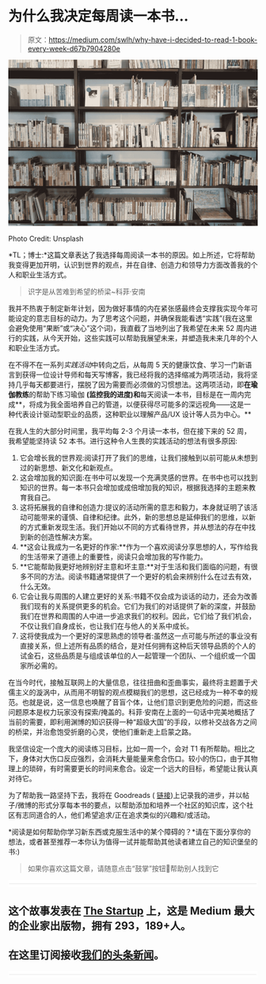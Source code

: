 # 为什么我决定每周读一本书…

> 原文：<https://medium.com/swlh/why-have-i-decided-to-read-1-book-every-week-d67b7904280e>

![](img/e0be394d8c3e27071519791a44a5c828.png)

Photo Credit: Unsplash

*TL；博士:*这篇文章表达了我选择每周阅读一本书的原因。如上所述，它将帮助我变得更加开明，认识到世界的观点，并在自律、创造力和领导力方面改善我的个人和职业生活方式。

> 识字是从苦难到希望的桥梁~科菲·安南

我并不热衷于制定新年计划，因为做好事情的内在紧张感最终会支撑我实现今年可能设定的意志目标的动力。为了思考这个问题，并确保我能看透“实践”(我在这里会避免使用“果断”或“决心”这个词)，我直截了当地列出了我希望在未来 52 周内进行的实践，从今天开始，这些实践可以帮助我展望未来，并塑造我未来几年的个人和职业生活方式。

在不得不在一系列*实践活动*中转向之后，从每周 5 天的健康饮食、学习一门新语言到获得一位设计导师和每天写博客，我已经将我的选择缩减为两项活动，我将坚持几乎每天都要进行，摆脱了因为需要而必须做的习惯想法。这两项活动，即**在瑜伽教练**的帮助下练习瑜伽 **(监控我的进度)和**每天阅读一本书，目标是在一周内完成**，将成为我全面培养自己的管道，以便获得尽可能多的深远视角——这是一种代表设计驱动型职业的品质，这种职业以理解产品/UX 设计等人员为中心。**

在我人生的大部分时间里，我平均每 2-3 个月读一本书，但在接下来的 52 周，我希望能坚持读 52 本书。进行这种令人生畏的实践活动的想法有很多原因:

1.  它会增长我的世界观:阅读打开了我们的思维，让我们接触到以前可能从未想到过的新思想、新文化和新观点。
2.  这会增加我的知识面:在书中可以发现一个充满灵感的世界。在书中也可以找到知识的世界。每一本书只会增加或成倍增加我的知识，根据我选择的主题来教育我自己。
3.  这将拓展我的自律和创造力:提议的活动所需的意志和毅力，本身就证明了该活动可能带来的谨慎、自律和纪律。此外，新的思想总是延伸我们的思维，以新的方式重新发现生活。我们开始以不同的方式看待世界，并从想法的存在中找到新的创造性解决方案。
4.  **这会让我成为一名更好的作家:**作为一个喜欢阅读分享思想的人，写作给我的生活带来了道德上的重要性，阅读只会增加我的写作能力。
5.  **它能帮助我更好地辨别好主意和坏主意:**对于生活和我们面临的问题，有很多不同的方法。阅读书籍通常提供了一个更好的机会来辨别什么在过去有效，什么无效。
6.  它会让我与周围的人建立更好的关系:书籍不仅会成为谈话的动力，还会为改善我们现有的关系提供更多的机会。它们为我们的对话提供了新的深度，并鼓励我们在世界和周围的人中进一步追求我们的权利。因此，它们给了我们机会，不仅让我们自身成长，也让我们在与他人的关系中成长。
7.  这将使我成为一个更好的深思熟虑的领导者:虽然这一点可能与所述的事业没有直接关系，但上述所有品质的结合，是对任何拥有这种后天领导品质的个人的试金石，这些品质是与组成该单位的人一起管理一个团队、一个组织或一个国家所必需的。

在当今时代，接触互联网上的大量信息，往往扭曲和歪曲事实，最终将主题置于犬儒主义的漩涡中，从而用不明智的观点模糊我们的思想，这已经成为一种不幸的规范。也就是说，这一信息也唤醒了音盲个体，让他们意识到更危险的问题，而这些问题原本是权力玩家没有探索/掩盖的。科菲·安南在上面的一句话中完美地概括了当前的需要，即利用渊博的知识获得一种“超级大国”的手段，以修补交战各方之间的桥梁，并治愈饱受折磨的心灵，使他们重新走上启蒙之路。

我坚信设定一个庞大的阅读练习目标，比如一周一个，会对 T1 有所帮助。相比之下，身体对大伤口反应强烈，会消耗大量能量来愈合伤口。较小的伤口，由于其物理上的琐碎，有时需要更长的时间来愈合。设定一个远大的目标，希望能让我认真对待它。

为了帮助我一路坚持下去，我将在 Goodreads ( [链接](https://www.goodreads.com/review/list/32472024-a-arora?view=table))上记录我的进步，并以帖子/微博的形式分享每本书的要点，以帮助添加和培养一个社区的知识库，这个社区有志同道合的人，他们希望追求/正在追求类似的兴趣和/或活动。

*阅读是如何帮助你学习新东西或克服生活中的某个障碍的？*请在下面分享你的想法，或者甚至推荐一本你认为值得一试并能帮助其他读者建立自己的知识堡垒的书:)

> 如果你喜欢这篇文章，请随意点击“鼓掌”按钮👏帮助别人找到它

![](img/731acf26f5d44fdc58d99a6388fe935d.png)

## 这个故事发表在 [The Startup](https://medium.com/swlh) 上，这是 Medium 最大的企业家出版物，拥有 293，189+人。

## 在这里订阅接收[我们的头条新闻](http://growthsupply.com/the-startup-newsletter/)。

![](img/731acf26f5d44fdc58d99a6388fe935d.png)